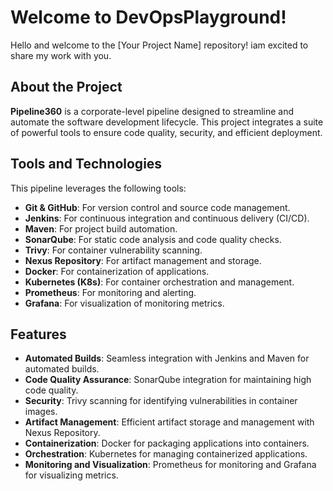 # Welcome to DevOpsPlayground!

Hello and welcome to the [Your Project Name] repository! iam  excited to share my work with you.

## About the Project

**Pipeline360** is a corporate-level pipeline designed to streamline and automate the software development lifecycle. This project integrates a suite of powerful tools to ensure code quality, security, and efficient deployment.

## Tools and Technologies

This pipeline leverages the following tools:

- **Git & GitHub**: For version control and source code management.
- **Jenkins**: For continuous integration and continuous delivery (CI/CD).
- **Maven**: For project build automation.
- **SonarQube**: For static code analysis and code quality checks.
- **Trivy**: For container vulnerability scanning.
- **Nexus Repository**: For artifact management and storage.
- **Docker**: For containerization of applications.
- **Kubernetes (K8s)**: For container orchestration and management.
- **Prometheus**: For monitoring and alerting.
- **Grafana**: For visualization of monitoring metrics.

## Features

- **Automated Builds**: Seamless integration with Jenkins and Maven for automated builds.
- **Code Quality Assurance**: SonarQube integration for maintaining high code quality.
- **Security**: Trivy scanning for identifying vulnerabilities in container images.
- **Artifact Management**: Efficient artifact storage and management with Nexus Repository.
- **Containerization**: Docker for packaging applications into containers.
- **Orchestration**: Kubernetes for managing containerized applications.
- **Monitoring and Visualization**: Prometheus for monitoring and Grafana for visualizing metrics.

